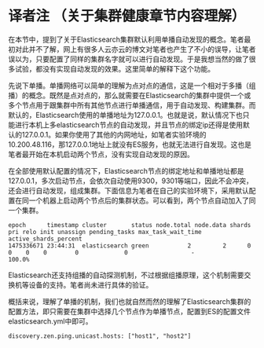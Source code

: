 # 译者注 （关于集群健康章节内容理解）

在本节中，提到了关于Elasticsearch集群默认利用单播自动发现的概念。笔者最初对此并不了解，网上有很多人云亦云的博文对笔者也产生了不小的误导，让笔者误以为，只要配置了同样的集群名字就可以进行自动发现。于是我想当然的做了很多试验，都没有实现自动发现的效果。这里简单的解释下这个功能。

先说下单播。单播网络可以简单的理解为点对点的通信，这是一个相对于多播（组播）的概念。既然是点对点的，那么就需要在Elasticsearch的集群中提供一个或多个节点用于跟集群中所有其他节点进行单播通信，用于自动发现、构建集群。而默认的，Elasticsearch使用的单播地址为127.0.0.1。也就是说，默认情况下也只能进行本机上多elasticsearch节点的自动发现，并且节点的绑定ip还得是使用默认的127.0.0.1。如果你使用了其他的内网地址，如笔者实验环境的10.200.48.116，那127.0.0.1地址上就没有ES服务，也就无法进行自发现。这也是笔者最开始在本机启动两个节点，没有实现自动发现的原因。

在全部使用默认配置的情况下，Elasticsearch节点的绑定地址和单播地址都是127.0.0.1，多次启动节点，会依次自动使用9300，9301等端口，因此不会冲突，还会进行自动发现，组成集群。下面信息为笔者在自己的实验环境下，采用默认配置在同一个机器上启动两个节点后的集群状态。可以看到，两个节点自动加入了同一个集群。

```
epoch      timestamp cluster       status node.total node.data shards pri relo init unassign pending_tasks max_task_wait_time active_shards_percent 
1475336671 23:44:31  elasticsearch green           2         2      0   0    0    0        0             0                  -                100.0% 
```

Elasticsearch还支持组播的自动探测机制，不过根据组播原理，这个机制需要交换机等设备的支持。笔者尚未进行具体的验证。

概括来说，理解了单播的机制，我们也就自然而然的理解了Elasticsearch集群的配置方法，即只需要在集群中选择几个节点作为单播节点，配置到ES的配置文件elasticsearch.yml中即可。

```
discovery.zen.ping.unicast.hosts: ["host1", "host2"]
```

